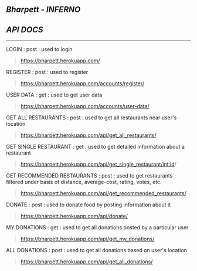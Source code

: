 ## _Bharpett - INFERNO_

## _API DOCS_ 
---
LOGIN : post : used to login 


> https://bharpett.herokuapp.com/

REGISTER : post : used to register


> https://bharpett.herokuapp.com/accounts/register/

USER DATA : get : used to get user data


> https://bharpett.herokuapp.com/accounts/user-data/

GET ALL RESTAURANTS : post : used to get all restaurants near  user's location


> https://bharpett.herokuapp.com/api/get_all_restaurants/

GET SINGLE RESTAURANT : get : used to get detailed information about a restaurant


> https://bharpett.herokuapp.com/api/get_single_restaurant/<int:id>/

GET RECOMMENDED RESTAURANTS : post : used to get restaurants filtered under basis of distance, 
average-cost, rating, votes, etc. 
> https://bharpett.herokuapp.com/api/get_recommended_restaurants/

DONATE : post : used to donate food by posting information about it


>https://bharpett.herokuapp.com/api/donate/

MY DONATIONS : get : used to get all donations posted by a particular user


> https://bharpett.herokuapp.com/api/get_my_donations/

ALL DONATIONS : post : used to get all donations based on user's location


> https://bharpett.herokuapp.com/api/get_all_donations/